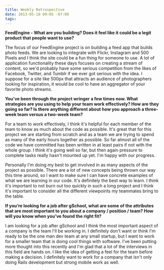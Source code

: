 ```yaml
---
title: Weekly Retrospective
date: 2013-05-10 09:05 -07:00
tags: 
---
```


<b> FeedEngine - What are you building? Does it feel like it could be a legit product that people want to use? </b>

The focus of our FeedEngine project is on building a feed app that builds photo feeds.  We are looking to integrate with Flickr, Instagram and 500 Pixels and I think the site could be a fun thing for someone to use.  A lot of application functionality these days focuses on creating a stream of content, so we'd probably have some serious competition from the likes of Facebook, Twitter, and Tumblr if we ever got serious with the idea.  I suppose for a site like 500px that attracts an audience of photographers looking for inspiration, it would be cool to have an aggregator of your favorite photo streams.  

<b> You’ve been through the project wringer a few times now. What strategies are you using to help your team work effectively? How are they going so far? Is there anything different about how you approach a three-week team versus a two-week team? </b>

For a team to work effectively, I think it's helpful for each member of the team to know as much about the code as possible.  It's great that for this project we are starting from scratch and as a team we are trying to spend as many of the early hours together as possible.  So far almost all of the code we have committed has been written in at least pairs if not with the whole group.  I think it's going well so far, but then again pressure to complete tasks really hasn't mounted up yet.  I'm happy with our progress.

Personally I'm doing my best to get involved in as many aspects of the project as possible.  There are a lot of new concepts being thrown our way this time around, so I want to make sure I can have concrete examples of what we are learning in our code.  It's definitely the best way to learn.  I think it's important to not burn out too quickly in such a long project and I think it's important to consider all the different viewpoints my teammates bring to the table. 

<b> If you’re looking for a job after gSchool, what are some of the attributes that are most important to you about a company / position / team? How will you know when you’ve found the right fit? </b>

I am looking for a job after gSchool and I think the most important aspect of a company is the team I'll be working in.  I definitely don't want or think I'm ready to be the one man dev team at any small startup, but I want to work for a smaller team that is doing cool things with software.  I've been putting more thought into this recently and I'm glad that a lot of the interviews in this field are hands on.  I like the idea of getting a feel for the team before making a decision.  I definitely want to work for a company that isn't only doing Rails development but strong mobile work as well. 